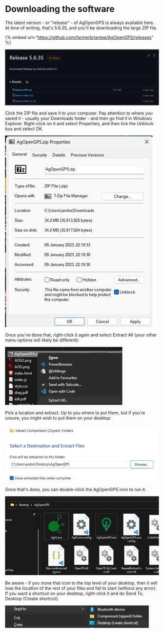 # Downloading the software

The latest version - or "release" - of AgOpenGPS is always available here. At time of writing, that's 5.6.35, and you'll be downloading the large ZIP file.

{% embed url="https://github.com/farmerbriantee/AgOpenGPS/releases" %}

![](<../../.gitbook/assets/image (9).png>)

Click the ZIP file and save it to your computer. Pay attention to where you saved it - usually your Downloads folder - and then go find it in Windows Explorer. Right-click on it and select Properties, and then tick the Unblock box and select OK.

![](<../../.gitbook/assets/image (11).png>)

Once you've done that, right-click it again and select Extract All (your other menu options will likely be different):

![](<../../.gitbook/assets/image (5).png>)

Pick a location and extract. Up to you where to put them, but if you're unsure, you might wish to put them on your desktop:

![](<../../.gitbook/assets/image (1).png>)

Once that's done, you can double-click the AgOpenGPS icon to run it:

![](<../../.gitbook/assets/image (2).png>)

Be aware - if you move that icon to the top level of your desktop, then it will lose the location of the rest of your files and fail to start (without any error). If you want a shortcut on your desktop, right-click it and do Send To, Desktop (Create shortcut):

![](<../../.gitbook/assets/image (3).png>)

